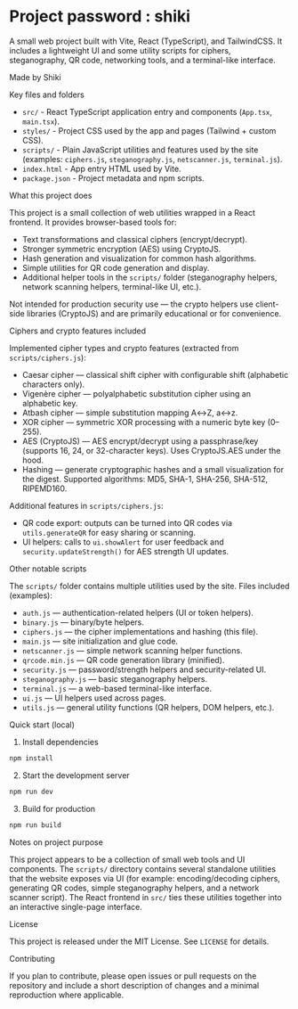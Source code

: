 # Project password : shiki

A small web project built with Vite, React (TypeScript), and TailwindCSS. It includes a lightweight UI and some utility scripts for ciphers, steganography, QR code, networking tools, and a terminal-like interface.

Made by Shiki

Key files and folders
- `src/` - React TypeScript application entry and components (`App.tsx`, `main.tsx`).
- `styles/` - Project CSS used by the app and pages (Tailwind + custom CSS).
- `scripts/` - Plain JavaScript utilities and features used by the site (examples: `ciphers.js`, `steganography.js`, `netscanner.js`, `terminal.js`).
- `index.html` - App entry HTML used by Vite.
- `package.json` - Project metadata and npm scripts.

What this project does

This project is a small collection of web utilities wrapped in a React frontend. It provides browser-based tools for:

- Text transformations and classical ciphers (encrypt/decrypt).
- Stronger symmetric encryption (AES) using CryptoJS.
- Hash generation and visualization for common hash algorithms.
- Simple utilities for QR code generation and display.
- Additional helper tools in the `scripts/` folder (steganography helpers, network scanning helpers, terminal-like UI, etc.).

Not intended for production security use — the crypto helpers use client-side libraries (CryptoJS) and are primarily educational or for convenience.

Ciphers and crypto features included

Implemented cipher types and crypto features (extracted from `scripts/ciphers.js`):

- Caesar cipher — classical shift cipher with configurable shift (alphabetic characters only).
- Vigenère cipher — polyalphabetic substitution cipher using an alphabetic key.
- Atbash cipher — simple substitution mapping A↔Z, a↔z.
- XOR cipher — symmetric XOR processing with a numeric byte key (0–255).
- AES (CryptoJS) — AES encrypt/decrypt using a passphrase/key (supports 16, 24, or 32-character keys). Uses CryptoJS.AES under the hood.
- Hashing — generate cryptographic hashes and a small visualization for the digest. Supported algorithms: MD5, SHA-1, SHA-256, SHA-512, RIPEMD160.

Additional features in `scripts/ciphers.js`:

- QR code export: outputs can be turned into QR codes via `utils.generateQR` for easy sharing or scanning.
- UI helpers: calls to `ui.showAlert` for user feedback and `security.updateStrength()` for AES strength UI updates.

Other notable scripts

The `scripts/` folder contains multiple utilities used by the site. Files included (examples):

- `auth.js` — authentication-related helpers (UI or token helpers).
- `binary.js` — binary/byte helpers.
- `ciphers.js` — the cipher implementations and hashing (this file).
- `main.js` — site initialization and glue code.
- `netscanner.js` — simple network scanning helper functions.
- `qrcode.min.js` — QR code generation library (minified).
- `security.js` — password/strength helpers and security-related UI.
- `steganography.js` — basic steganography helpers.
- `terminal.js` — a web-based terminal-like interface.
- `ui.js` — UI helpers used across pages.
- `utils.js` — general utility functions (QR helpers, DOM helpers, etc.).


Quick start (local)

1. Install dependencies

```powershell
npm install
```

2. Start the development server

```powershell
npm run dev
```

3. Build for production

```powershell
npm run build
```

Notes on project purpose

This project appears to be a collection of small web tools and UI components. The `scripts/` directory contains several standalone utilities that the website exposes via UI (for example: encoding/decoding ciphers, generating QR codes, simple steganography helpers, and a network scanner script). The React frontend in `src/` ties these utilities together into an interactive single-page interface.

License

This project is released under the MIT License. See `LICENSE` for details.

Contributing

If you plan to contribute, please open issues or pull requests on the repository and include a short description of changes and a minimal reproduction where applicable.


